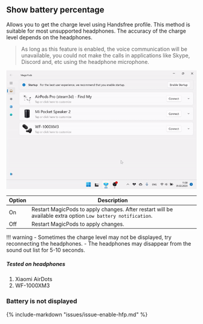 ## Show battery percentage

Allows you to get the charge level using Handsfree profile. This method is suitable for most unsupported headphones. The accuracy of the charge level depends on the headphones.

> As long as this feature is enabled, the voice communication will be unavailable, you could not make the calls in applications like Skype, Discord and, etc using the headphone microphone.



![](../media/screenshots/headphones-show-battery-percentage.gif)

| Option | Description                                                                                                  |
| ------ | ------------------------------------------------------------------------------------------------------------ |
| On     | Restart MagicPods to apply changes. After restart will be available extra option `Low battery notification`. |
| Off    | Restart MagicPods to apply changes.                                                                          |


!!! warning
    - Sometimes the charge level may not be displayed, try reconnecting the headphones. 
    - The headphones may disappear from the sound out list for 5-10 seconds.

##### Tested on headphones

1. Xiaomi AirDots
2. WF-1000XM3 

### Battery is not displayed

{%
   include-markdown "issues/issue-enable-hfp.md"
%}